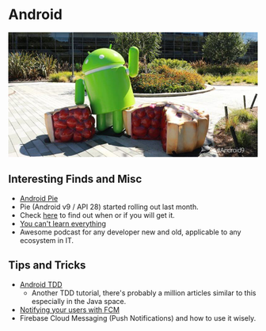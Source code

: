 # Android

<p align="center">
  <img src="android-09.jpg">
</p>

## Interesting Finds and Misc
  - [Android Pie](https://developer.android.com/about/versions/pie/android-9.0)
   - Pie (Android v9 / API 28) started rolling out last month. 
   - Check [here](https://www.pocket-lint.com/phones/news/google/144511-when-is-android-pie-coming-to-my-phone) to find out when or if you will get it.
  - [You can't learn everything](http://fragmentedpodcast.com/episodes/135/)
   - Awesome podcast for any developer new and old, applicable to any ecosystem in IT. 
 
## Tips and Tricks
  - [Android TDD](https://www.raywenderlich.com/7109-test-driven-development-tutorial-for-android-getting-started)
    - Another TDD tutorial, there's probably a million articles similar to this especially in the Java space.
  - [Notifying your users with FCM](https://android-developers.googleblog.com/2018/09/notifying-your-users-with-fcm.html)
   - Firebase Cloud Messaging (Push Notifications) and how to use it wisely.